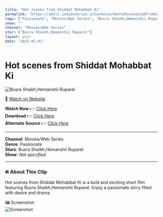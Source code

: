 ```yaml
---
title: "Hot scenes from Shiddat Mohabbat Ki"
permalink: "https://adult.indianseries.site/movie/Hot%20scenes%20from%20Shiddat%20Mohabbat%20Ki"
tags: ["Passionate", "Movies/Web Series", "Busra Shaikh,Hemanshii Ruparel"]
show: ""
channel: "Movies/Web Series"
star: ["Busra Shaikh,Hemanshii Ruparel"]
layout: post
date: "2025-01-01"
---
```


# Hot scenes from Shiddat Mohabbat Ki

![Busra Shaikh,Hemanshii Ruparel](https://shorts.desisins.com/wp-content/uploads/2024/01/Siddhat-Mohabaat-Ki-Best-Of-DesiSins.com_.jpg)

🔗 [Watch on Website](https://adult.indianseries.site/movie/Hot%20scenes%20from%20Shiddat%20Mohabbat%20Ki)

**Watch Now** 👉 [Click Here](https://adult.indianseries.site/movie/Hot%20scenes%20from%20Shiddat%20Mohabbat%20Ki)  
**Download** 👉 [Click Here](https://adult.indianseries.site/movie/Hot%20scenes%20from%20Shiddat%20Mohabbat%20Ki)  
**Alternate Source** 👉 [Click Here](https://adult.indianseries.site/movie/Hot%20scenes%20from%20Shiddat%20Mohabbat%20Ki)

---

**Channel**: Movies/Web Series  
**Genre**: Passionate  
**Stars**: Busra Shaikh,Hemanshii Ruparel  
**Show**: *Not specified*

---

### 🔥 About This Clip

Hot scenes from Shiddat Mohabbat Ki is a bold and exciting short film featuring Busra Shaikh,Hemanshii Ruparel. Enjoy a passionate story filled with desire and drama.
 
🖼️ Screenshot:  
![Screenshot](https://shorts.desisins.com/wp-content/uploads/2024/01/Siddhat-Mohabaat-Ki-Best-Of-DesiSins.com_.jpg)
